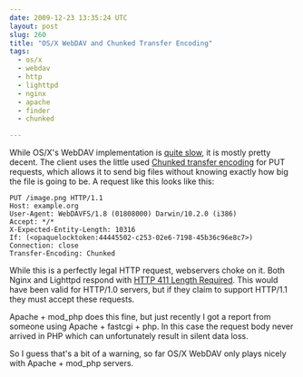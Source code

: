 ```yaml
---
date: 2009-12-23 13:35:24 UTC
layout: post
slug: 260
title: "OS/X WebDAV and Chunked Transfer Encoding"
tags:
  - os/x
  - webdav
  - http
  - lighttpd
  - nginx
  - apache
  - finder
  - chunked

---
```

<p>While OS/X's WebDAV implementation is <a href="http://sabre.io/dav/clients/finder/">quite slow</a>, it is mostly pretty decent. The client uses the little used <a href="http://en.wikipedia.org/wiki/Chunked_transfer_encoding">Chunked transfer encoding</a> for PUT requests, which allows it to send big files without knowing exactly how big the file is going to be. A request like this looks like this:</p>

    PUT /image.png HTTP/1.1
    Host: example.org
    User-Agent: WebDAVFS/1.8 (01808000) Darwin/10.2.0 (i386)
    Accept: */*
    X-Expected-Entity-Length: 10316
    If: (<opaquelocktoken:44445502-c253-02e6-7198-45b36c96e8c7>)
    Connection: close
    Transfer-Encoding: Chunked

<p>While this is a perfectly legal HTTP request, webservers choke on it. Both Nginx and Lighttpd respond with <a href="http://www.w3.org/Protocols/rfc2616/rfc2616-sec10.html#sec10.4.12">HTTP 411 Length Required</a>. This would have been valid for HTTP/1.0 servers, but if they claim to support HTTP/1.1 they must accept these requests.</p>

<p>Apache + mod_php does this fine, but just recently I got a report from someone using Apache + fastcgi + php. In this case the request body never arrived in PHP which can unfortunately result in silent data loss.</p>

<p>So I guess that's a bit of a warning, so far OS/X WebDAV only plays nicely with Apache + mod_php servers.</p>
